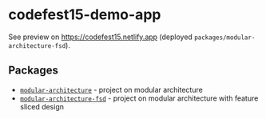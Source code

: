 # codefest15-demo-app

See preview on https://codefest15.netlify.app (deployed `packages/modular-architecture-fsd`).

## Packages

- [`modular-architecture`](./packages/modular-architecture/) - project on modular architecture
- [`modular-architecture-fsd`](./packages/modular-architecture-fsd/) - project on modular architecture with feature sliced design
